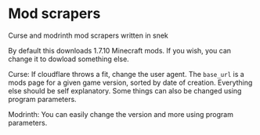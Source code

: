 # Mod scrapers
Curse and modrinth mod scrapers written in snek

By default this downloads 1.7.10 Minecraft mods. If you wish, you can change it to dowload something else.

Curse: If cloudflare throws a fit, change the user agent. The `base_url` is a mods page for a given game version, sorted by date of creation. Everything else should be self explanatory. Some things can also be changed using program parameters.

Modrinth: You can easily change the version and more using program parameters.

